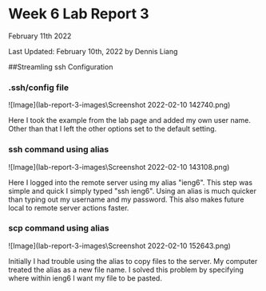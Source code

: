 # Week 6 Lab Report 3
February 11th 2022

Last Updated: February 10th, 2022 by Dennis Liang

##Streamling ssh Configuration
### .ssh/config file
![Image](lab-report-3-images\Screenshot 2022-02-10 142740.png)

Here I took the example from the lab page and added my own user name. Other than that I left the other options set to the default setting.

### ssh command using alias
![Image](lab-report-3-images\Screenshot 2022-02-10 143108.png)

Here I logged into the remote server using my alias "ieng6". This step was simple and quick I simply typed "ssh ieng6". Using an alias is much quicker than typing out my username and my password. This also makes future local to remote server actions faster.

### scp command using alias
![Image](lab-report-3-images\Screenshot 2022-02-10 152643.png)

Initially I had trouble using the alias to copy files to the server. My computer treated the alias as a new file name. I solved this problem by specifying where within ieng6 I want my file to be pasted.
